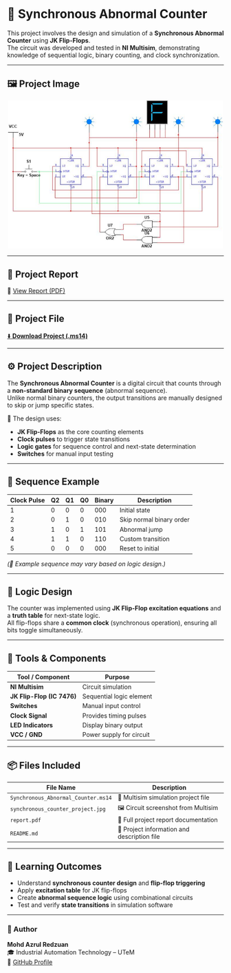 # 🔢 Synchronous Abnormal Counter

This project involves the design and simulation of a **Synchronous Abnormal Counter** using **JK Flip-Flops**.  
The circuit was developed and tested in **NI Multisim**, demonstrating knowledge of sequential logic, binary counting, and clock synchronization.

---

## 🖼️ Project Image
<p align="center">
  <img src="Synchronous_Abnormal_Counter.png" alt="Synchronous Abnormal Counter Circuit" width="500"/>
</p>


---

## 📄 Project Report
📘 [View Report (PDF)](Synchronous_Abnormal_Counter_Report.pdf)

---

## 💾 Project File
[⬇️ **Download Project (.ms14)**](Synchronous_Abnormal_Counter.ms14)

---

## ⚙️ Project Description

The **Synchronous Abnormal Counter** is a digital circuit that counts through a **non-standard binary sequence** (abnormal sequence).  
Unlike normal binary counters, the output transitions are manually designed to skip or jump specific states.

🧠 The design uses:
- **JK Flip-Flops** as the core counting elements  
- **Clock pulses** to trigger state transitions  
- **Logic gates** for sequence control and next-state determination  
- **Switches** for manual input testing  

---

## 🔁 Sequence Example

| Clock Pulse | Q2 | Q1 | Q0 | Binary | Description |
|--------------|----|----|----|---------|-------------|
| 1 | 0 | 0 | 0 | 000 | Initial state |
| 2 | 0 | 1 | 0 | 010 | Skip normal binary order |
| 3 | 1 | 0 | 1 | 101 | Abnormal jump |
| 4 | 1 | 1 | 0 | 110 | Custom transition |
| 5 | 0 | 0 | 0 | 000 | Reset to initial |

*(🧩 Example sequence may vary based on logic design.)*

---

## 🧩 Logic Design

The counter was implemented using **JK Flip-Flop excitation equations** and a **truth table** for next-state logic.  
All flip-flops share a **common clock** (synchronous operation), ensuring all bits toggle simultaneously.


---

## 🧰 Tools & Components

| Tool / Component | Purpose |
|------------------|----------|
| **NI Multisim** | Circuit simulation |
| **JK Flip-Flop (IC 7476)** | Sequential logic element |
| **Switches** | Manual input control |
| **Clock Signal** | Provides timing pulses |
| **LED Indicators** | Display binary output |
| **VCC / GND** | Power supply for circuit |

---

## 📦 Files Included

| File Name | Description |
|------------|-------------|
| `Synchronous_Abnormal_Counter.ms14` | 💾 Multisim simulation project file |
| `synchronous_counter_project.jpg` | 🖼️ Circuit screenshot from Multisim |
| `report.pdf` | 📘 Full project report documentation |
| `README.md` | 🧾 Project information and description file |

---

## 🎯 Learning Outcomes

- Understand **synchronous counter design** and **flip-flop triggering**  
- Apply **excitation table** for JK flip-flops  
- Create **abnormal sequence logic** using combinational circuits  
- Test and verify **state transitions** in simulation software  

---

### 👤 Author
**Mohd Azrul Redzuan**  
🎓 Industrial Automation Technology – UTeM  
🔗 [GitHub Profile](https://github.com/muhdazrulredzuan)
